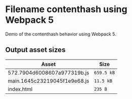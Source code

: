 # Filename contenthash using Webpack 5
 
Demo of the contenthash behavior using Webpack 5.

## Output asset sizes
<!-- asset-sizes:start -->
| Asset | Size |
| - | - |
| 572.7904d6008607a977319b.js | `659.5 kB` |
| main.1645c23219045f1e9e68.js | `11.5 kB` |
| index.html | `235 B` |
<!-- asset-sizes:end -->
